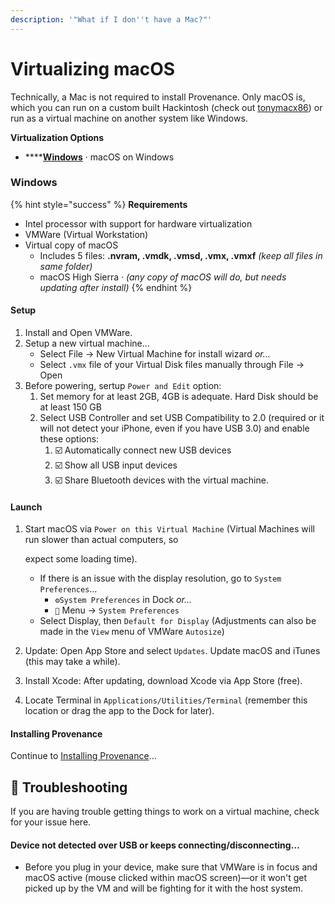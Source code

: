 ```yaml
---
description: '"What if I don''t have a Mac?"'
---
```


# Virtualizing macOS

Technically, a Mac is not required to install Provenance. Only macOS is, which you can run on a custom built Hackintosh \(check out [tonymacx86](https://www.tonymacx86.com/)\) or run as a virtual machine on another system like Windows.

**Virtualization Options**

* \*\*\*\*[**Windows**](virtualizing-macos.md#windows) · macOS on Windows

### Windows

{% hint style="success" %}
**Requirements**

* Intel processor with support for hardware virtualization 
* VMWare \(Virtual Workstation\)
* Virtual copy of macOS
  * Includes 5 files: **.nvram, .vmdk, .vmsd, .vmx, .vmxf** _\(keep all files in same folder\)_
  * macOS High Sierra · _\(any copy of macOS will do, but needs updating after install\)_
{% endhint %}

#### Setup

1. Install and Open VMWare.
2. Setup a new virtual machine…
   * Select File → New Virtual Machine for install wizard _or…_
   * Select `.vmx` file of your Virtual Disk files manually through File → Open
3. Before powering, sertup `Power and Edit` option:  
   1. Set memory for at least 2GB, 4GB is adequate. Hard Disk should be at least 150 GB
   2. Select USB Controller and set USB Compatibility to 2.0 \(required or it will not detect your iPhone, even if you have USB 3.0\) and enable these options:
      1. ☑️ Automatically connect new USB devices 
      2. ☑️ Show all USB input devices
      3. ☑️ Share Bluetooth devices with the virtual machine. 

#### Launch

1. Start macOS via `Power on this Virtual Machine` \(Virtual Machines will run slower than actual computers, so

   expect some loading time\). 

   * If there is an issue with the display resolution, go to `System Preferences`…
     * `⚙️System Preferences` in Dock _or…_  
     * `` Menu → `System Preferences`
   * Select Display, then `Default for Display` \(Adjustments can also be made in the `View` menu of VMWare `Autosize`\)

2. Update: Open App Store and select `Updates`. Update macOS and iTunes \(this may take a while\). 
3. Install Xcode: After updating, download Xcode via App Store \(free\).
4. Locate Terminal in `Applications/Utilities/Terminal` \(remember this location or drag the app to the Dock for later\).

#### Installing Provenance

Continue to [Installing Provenance](../../installation-and-usage/installing-provenance/)…

## 💢 Troubleshooting

If you are having trouble getting things to work on a virtual machine, check for your issue here.

#### Device not detected over USB or keeps connecting/disconnecting…

* Before you plug in your device, make sure that VMWare is in focus and macOS active \(mouse clicked within macOS screen\)—or it won't get picked up by the VM and will be fighting for it with the host system.

